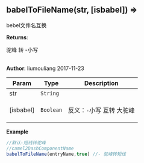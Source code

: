 ## babelToFileName(str, [isbabel]) ⇒
<p>bebel文件名互换</p>

**Returns**: <p>驼峰 转 -小写</p>  
**Author**: liumouliang 2017-11-23  

| Param | Type | Description |
| --- | --- | --- |
| str | <code>String</code> |  |
| [isbabel] | <code>Boolean</code> | <p>反义：<code>-</code>小写 互转 大驼峰</p> |

**Example**  
```javascript
//默认-短线转驼峰
//camel2DashComponentName
babelToFileName(entryName,true) //- 驼峰转短线
```
